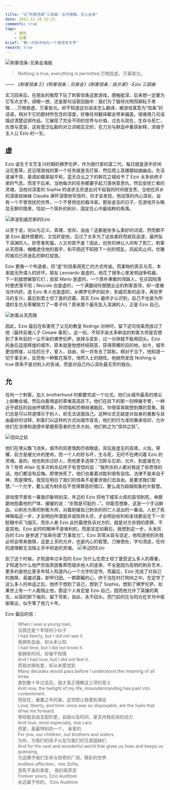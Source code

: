 ```yaml
---

title: "记“刺客信条”三部曲：水月镜像，无心去来"
date: 2012-12-18 23:23
comments: true
tags: 
	- 游戏 
	- 旧事
brief: "第一次有冲动为一个游戏写文字"
reward: true
---
```


![刺客信条-兄弟会海报](/assets/blogImg/ckxt0.jpg)

> Nothing is true, everything is permitted.万物皆虚，万事皆允。

_—— 《刺客信条 2》《刺客信条：兄弟会》《刺客信条：启示录》-Ezio 三部曲_

<!-- more -->

实习回来后，在朋友的推荐下玩了刺客信条这款游戏，感触挺深，后来想一定要为它写点文字。闭眼一想，还是那句话萦回脑中：我们为了服侍光明而耕耘于黑暗……万物皆虚，万事皆允。却不知道这句话该怎么翻译，被游戏寓意为“信条”的话语，相对于它的题材所包含的深度，好像任何翻译都会带来偏差。很难用几句话描述清楚这部作品，它展现了完全不同的世界与价值，过去与现在，生存与死亡，仇恨与宽容，这些宽泛弘毅的对立词相互交织，在刀刃与鲜血中重获新释，浓缩于主人公 Ezio 的一生。

## **虚**

Ezio 诞生于文艺复兴时期的佛罗伦萨，作为银行家的富二代，每日就是游手好闲沾花惹草。还记得游戏的第一个任务就是去打架，然后爬上高楼跟姑娘幽会。生活波澜不惊，基调如翡翠般平和，蓝天白云之下的鲜花之城给予了 Ezio 太多纨绔子弟的气息。而至于后来，当他每次的任务都要手起刀落快意恩仇，然后安抚亡者的灵魂，当他对深爱的 Sophia 的请求无奈道出对不起我的时间很宝贵，当他在异乡的深夜给妹妹 Claudia 满怀深情地写信时，你才会发现，他动荡的内心深处，自有一个不曾惊扰的世界，一个不曾惊扰的翡冷翠。那些逝去的日子，在游戏开头略显无聊的情景，恰如一个简朴的别针，固定在心中最纯粹的角落。

![奔波到威尼斯的Ezio](/assets/blogImg/ckxt1.jpg)

以至于说，何以为正义，真理，信仰，自由？这都是些多么美好的词语，然而都不是 Ezio 最终想要的，又恰好是他，见过了太多为了这些美好而疯狂追逐，最终坠下深渊的人。好奇害死猫，人又何尝不是？因此，创世的神让人间有了死亡。刺客从天而降，帽檐遮住他的眉宇，和平鸽还不知晓下一刻的慌乱，风起风止间，优雅的袖刃已将迷乱的鲜红绽放。

Ezio 更像一个布道者，将“虚”的信条用死亡的方式传谕。而事物的真实与否，本来就无所谓人的好坏。朋友 Leonardo 是虚的，他花了很多心里发明战争机器，下一刻就想摧毁它们；叔叔 Mario 是虚的，一个质朴果敢的领路人，在庄园陷落时便虎落平阳；Niccolo 也是虚的，一个满腹经纶兢兢业业的刺客首领，却一度被当作内奸。连 Ezio 本人也是虚的，从佛罗伦萨的起步，到威尼斯的追寻，再到罗马的复兴，最后到君士坦丁堡的迟暮，其实 Ezio 最终才认识到，自己不也是为所谓的复仇与荣耀努力了一辈子吗？原来那个最先坠入深渊的人，正是 Ezio 自己。

![刺客从天而降](/assets/blogImg/ckxt2.jpg)

因此，Ezio 最后在和害死了父兄的教皇 Rodrigo 对峙时，留下这句信条而放过了他（最终反被儿子 Cesare 毒死）。这一刻，不知手染太多鲜血的刺客大师是否想到了多年前的一尘不染的佛罗伦萨。抉择与变卦，过一分钟就不能再回头。Ezio 的身后这座辉煌的城市，原本就是他想终结邪恶，获得荣耀的目的地。如今，城市更加辉煌，以往的日子，爱人，自由，却一并失去了踪影。相对于当下，他知道一切于事无补，反而有一种繁花落尽，悄然入土的随性。他赫然发现 Nothing is true 原来不是对别人的告诫，而是对自己内心深处最无奈的独白。

## **允**

任何一个刺客，加入 brotherhood 时都要完成一个仪式。他们从城市最高的塔尖上俯瞰全城，然后向着塔底的草堆高高跃下。他们在跃下的那一刻伸展手臂，一种近乎疯狂的自由呼啸而来，将烦恼和恐惧抛诸脑后，你很容易联想到鹰的意象。我们总是可以将道理示于别人，却无法说服自己。这种仪式无疑是对自身的勇敢与自由最好的诠释，刺客们以这样的方式向城市宣告，他们的行为准则秉承信仰，允许他们在法律和道德中掌握邪恶者的生杀大权。他们称之为“信仰之跃”。

![信仰之跃](/assets/blogImg/ckxt3.jpg)

他们在塔尖飘飞消失，城市的风景情韵尽收眼底，背后是虚无的高塔，火焰，荣耀，前方是被允许的使命。而一个人的好与坏，生与死，无时不在拷问着 Ezio 的灵魂。是的，他也刺杀过好人，而他更多选择了沉默与忘却。允许，到底谁在允许？导师 Altair 在多次刺杀后终于有觉悟的说：“我所杀的人都对我说了些奇怪的话。他们都没有后悔。即使快死了，他们也看着对胜利很有自信。法律不是来自于神，而是理性。我现在明白了我们的信条不是要求我们去自由。是要求我们智慧。”一个允字，要么成为刺杀后不觉得罪恶的借口，要么成为超越假象的大智慧。

游戏情节里有一幕我印象特别深，年迈的 Ezio 将地下城军火库的首领刺死，单膝跪地抱着他的尸体，缓缓的说：“杀戮是可耻的…”。你能否想象，这是一个手沾鲜血，以刺杀为荣的刺客大师，对着刚被自己刺杀的将亡人说出的一番话。人到了死神降临这一步，才会明白所谓是非成败转头空，才会明白权利和金钱都会在下一次眨眼中灰飞烟灭。而杀人者 Ezio 此时最想告诉对方的，就是对方杀戮的原罪，不是其他。Ezio 此时的眼神不是锋利的，而是坚定如磐石，我想到这一步，头发灰白的 Ezio 是参透了信条何谓“万事皆允”。Ezio 异常从容与坚定，他知道他的杀戮必将会带来救赎，这是上天的允许，也是内心的智慧。刀锋使处，字句溃逃，任何的道理都无法阻止手中将逝的灵魂。
![年迈的Ezio](/assets/blogImg/ckxt4.jpg)

到了这个时候，才知道年过半百的 Ezio 为什么在君士坦丁堡受这么多人的尊重，才知道为什么他严厉指责因鲁莽而错杀他人的徒弟，不全是因为高明的刺杀艺术，更多的是他比更多年轻人知道内心一个允字的定夺。而最后，Ezio 完成了对自己的救赎，英雄迟暮，卸甲归田。一颗颠簸的心，终于泡在村灯狗吠之中。在定夺了这么多人的命运之后，他终于想到了自己，想到了 Sophia，想到了佛罗伦萨。如果世上有一个人能阻止他，那这个人肯定是 Ezio 自己，因而他允许了英雄的离去，从容的卸下袖剑，留下背影，自此，永不回头。而门前的花与阳光在岁月中偷偷窜出，似乎等了他几十年。

Ezio 最后的信：

> When I was a young man,  
> 当我还是个年轻的小伙子  
> I had liberty, but I did not see it.  
> 我拥有自由，却从未认知  
> I had time, but I did not know it.  
> 我拥有时间，却毫不知情  
> And I had love, but I did not feel it.  
> 而我亦拥有爱，却从未感觉到  
> Many decades would pass before I understood the meaning of all three.  
> 直到数十年过去后，我才真正理解这三项的意义  
> And now, the twilight of my life, misunderstanding has past into contentment.  
> 而现在，垂暮之年的我，这领悟让我感到满足  
> Love, liberty, and time: once was so disposable, are the fuels that drive me forward.  
> 曾经能自由支配的爱，自由以及时间，是支持我前进的动力  
> And love, most especially, mia caro.  
> 而爱，是最特别的一个， 亲爱的  
> For you, our children, our brothers and sisters.  
> 为你，为我们的孩子以及为我们的兄弟姐妹们  
> And for the vast and wonderful world that gives us lives and keeps us guessing,  
> 为这赐予我们生命与惊奇的广阔，精彩的世界  
> endless affection，mio Sofia,  
> 至死不渝的挚爱， 我的索菲亚  
> Forever yours, Ezio Auditore  
> 永远属于你的， Ezio Auditore
